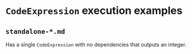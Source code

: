 # `CodeExpression` execution examples

## `standalone-*.md`

Has a single `CodeExpression` with no dependencies that outputs an integer.
